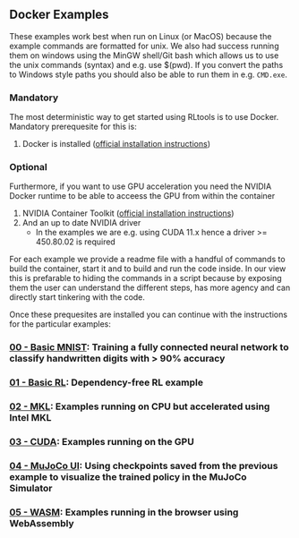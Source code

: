 ## Docker Examples
These examples work best when run on Linux (or MacOS) because the example commands are formatted for unix. We also had success running them on windows using the MinGW shell/Git bash which allows us to use the unix commands (syntax) and e.g. use $(pwd). If you convert the paths to Windows style paths you should also be able to run them in e.g. `CMD.exe`.
### Mandatory
The most deterministic way to get started using RLtools is to use Docker. Mandatory prerequesite for this is:
1. Docker is installed ([official installation instructions](https://docs.docker.com/engine/install/))

### Optional
Furthermore, if you want to use GPU acceleration you need the NVIDIA Docker runtime to be able to acceess the GPU from within the container
1. NVIDIA Container Toolkit ([official installation instructions](https://docs.nvidia.com/datacenter/cloud-native/container-toolkit/install-guide.html))
2. And an up to date NVIDIA driver
    * In the examples we are e.g. using CUDA 11.x hence a driver >= 450.80.02 is required

For each example we provide a readme file with a handful of commands to build the container, start it and to build and run the code inside. In our view this is prefarable to hiding the commands in a script because by exposing them the user can understand the different steps, has more agency and can directly start tinkering with the code.

[//]: # (Note: If the building of the Docker image fails it might be because there are old, cached image layers that include outdated repository links. In this case you should used `docker build` with the `--no-cache` flag to force a rebuild of all layers.)

Once these prequesites are installed you can continue with the instructions for the particular examples:

### [00 - Basic MNIST](00_basic_mnist/README.MD): Training a fully connected neural network to classify handwritten digits with > 90% accuracy
### [01 - Basic RL](01_basic_rl/README.MD): Dependency-free RL example
### [02 - MKL](02_mkl/README.MD): Examples running on CPU but accelerated using Intel MKL
### [03 - CUDA](03_cuda/README.MD): Examples running on the GPU
### [04 - MuJoCo UI](04_mujoco_ui/README.MD): Using checkpoints saved from the previous example to visualize the trained policy in the MuJoCo Simulator
### [05 - WASM](05_wasm/README.MD): Examples running in the browser using WebAssembly
